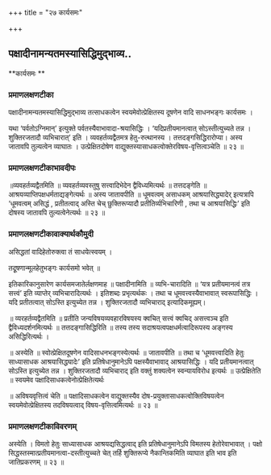 +++
title = "२७ कार्यसमः"

+++


## पक्षादीनामन्यतमस्यासिद्धिमुद्भाव्य..

**कार्यसमः **

### **प्रमाणलक्षणटीका**

पक्षादीनामन्यतमस्यासिद्धिमुद्भाव्य तत्साधकत्वेन स्वयमेवोत्प्रेक्षितस्य दूषणेन वादि साधनभङ्गः कार्यसमः ।

यथा ‘पर्वतोऽग्निमान्’ इत्युक्ते पर्वतस्यैवाभावादा-श्रयासिद्धिः । ‘यदिप्रतीयमानत्वात् सोऽस्तीत्युच्यते तन्न । शुक्तिरजतादौ व्यभिचारात्’ इति । व्यवहर्तव्यद्वैतमत्र हेतु-रुत्थानस्य । तत्तदङ्गसिद्धिरारोप्या। अस्य जातावपि तुल्यत्वेन व्याघातः । उत्प्रेक्षितदोषेण वाद्युक्तस्यासाधकत्वोक्तेरविषय-वृत्तित्वञ्चेति ॥ २३ ॥

### **प्रमाणलक्षणटीकाभावदीपः**

॥व्यवहर्तव्यद्वैतमिति ॥ व्यवहर्तव्यवस्तुषु सत्त्वादिभेदेन द्वैविध्यमित्यर्थः ॥ तत्तदङ्गेति ॥ आश्रयव्याप्तिपक्षधर्मताद्यङ्गेत्यर्थः ॥ अस्य जातावपीति ॥ धूमवत्वम् असाधकम् आश्रयासिद्ध्यादेर् इत्यत्रापि ‘धूमवत्वम् असिद्धं , प्रतीतत्वाद् अस्ति चेच् छुक्तिरूप्यादौ प्रतीतिर्व्यभिचारिणी , तथा च आश्रयासिद्धिः’ इति दोषस्य जातावपि तुल्यत्वेनेत्यर्थः ॥ २३ ॥

### **प्रमाणलक्षणटीकावाक्यार्थकौमुदी**

असिद्धतां वादिहेतोरुक्त्वा तं साधयेत्स्वयम् ।

तदृूषणान्मूलहेतुभङ्गः कार्यसमो भवेत् ॥

इतिकारिकानुसारेण कार्यसमजातेर्लक्षणमाह ॥ पक्षादीनामिति ॥ व्यभि-चारादिति ॥ ‘यत्र प्रतीयमानत्वं तत्र सत्त्वं’ इति व्याप्तेर् व्यभिचारादित्यर्थः । इतिशब्दः प्रभृत्यर्थकः । तथा च धूमवत्त्वस्यैवाभावात् स्वरूपासिद्धिः । यदि प्रतीतत्वात् सोऽस्ति इत्युच्येत तन्न । शुक्तिरजतादौ व्यभिचाराद् इत्यादिकमूह्यम्।

॥ व्यरहर्तव्यद्वैतमिति ॥ प्रतीति जन्यविषयव्यवहारविषयस्य क्वचित् सत्त्वं क्वचिद् असत्त्वञ्च इति द्वैविध्यदर्शनमित्यर्थः ॥ तत्तदङ्गासिद्धिरिति ॥ तस्य तस्य सदाश्रयत्वपक्षधर्मत्वादिरूपस्य अङ्गस्य असिद्धिरित्यर्थः ।

॥ अस्येति ॥ स्वोत्प्रेक्षितदूषणेन वादिसाधनभङ्गस्येत्यर्थः ॥ जातावपीति ॥ तथा च ‘धूमवत्त्वादिति हेतुः साध्यासाधक आश्रयासिद्ध्यादेः’ इति प्रतिषेधानुमानेऽपि पक्षस्यैवाभावाद् आश्रयासिद्धिः । यदि प्रतीयमानत्वात् सोऽस्ति इत्युच्येत तन्न । शुक्तिरजतादौ व्यभिचाराद् इति वक्तुं शक्यत्वेन स्वन्यायविरोध इत्यर्थः ॥ उत्प्रेक्षितेति ॥ स्वयमेव पक्षादिसाधकत्वेनोत्प्रेक्षितेत्यर्थः

॥ अविषयवृत्तित्वं चेति ॥ पक्षादिसाधकत्वेन वाद्युक्तस्यैव दोष-प्रयुक्तासाधकत्वोक्तिविषयत्वेन स्वयमेवोत्प्रेक्षितस्य तदविषयत्वाद् विषय-वृत्तित्वमित्यर्थः ॥ २३ ॥

### **प्रमाणलक्षणटीकाविवरणम्**

अस्येति । विमतो हेतुः साध्यासाधक आश्रयद्यसिद्धत्वाद् इति प्रतिषेधानुमानेऽपि विमतस्य हेतोरेवाभावात् । पक्षो सिद्धस्तस्मात्प्रतीयमानत्वा-दस्तीत्युच्चते चेत् तर्हि शुक्तिरूप्ये नैकान्तिकमिति व्याघात इति भाव इति जातिप्रकरणम् ॥ २३ ॥


